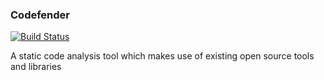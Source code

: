 ### Codefender
[![Build Status](https://gitlab.com/shibme/codefender/badges/master/pipeline.svg)](https://gitlab.com/shibme/codefender/pipelines)

A static code analysis tool which makes use of existing open source tools and libraries